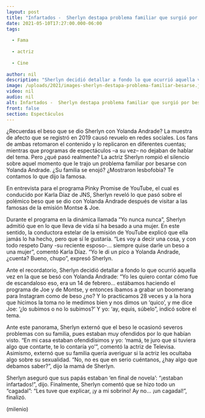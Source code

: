 ```yaml
---
layout: post
title: "Infartados -  Sherlyn destapa problema familiar que surgió por besarse en la boca con Yolanda Andrade"
date: 2021-05-10T17:27:00.000-06:00
tags:
  
  - Fama
  
  - actriz
  
  - Cine
  
author: nil
description: "Sherlyn decidió detallar a fondo lo que ocurrió aquella vez en la que se besó con Yolanda Andrade; su familia se desconcertó y se escandalizó. "
image: /uploads/2021/images-sherlyn-destapa-problema-familiar-besarse.jpg
video: nil
audio: nil
alt: Infartados -  Sherlyn destapa problema familiar que surgió por besarse en la boca con Yolanda Andrade
front: false
section: Espectáculos
---
```


¿Recuerdas el beso que se dio Sherlyn con Yolanda Andrade? La muestra de afecto que se registró en 2019 causó revuelo en redes sociales. Los fans de ambas retomaron el contenido y lo replicaron en diferentes cuentas; mientras que programas de espectáculos –a su vez– no dejaban de hablar del tema. Pero ¿qué pasó realmente? La actriz Sherlyn rompió el silencio sobre aquel momento que le trajo un problema familiar por besarse con Yolanda Andrade. ¿Su familia se enojó? ¿Mostraron lesbofobia? Te contamos lo que dijo la famosa. 

En entrevista para el programa Pinky Promise de YouTube, el cual es conducido por Karla Díaz de JNS, Sherlyn reveló lo que pasó sobre el polémico beso que se dio con Yolanda Andrade después de visitar a las famosas de la emisión Montse & Joe. 

Durante el programa en la dinámica llamada “Yo nunca nunca”, Sherlyn admitió que en lo que lleva de vida sí ha besado a una mujer. En este sentido, la conductora estelar de la emisión de YouTube explicó que ella jamás lo ha hecho, pero que sí le gustaría. “Les voy a decir una cosa, y con todo respeto Dany -su reciente esposo-… siempre quise darle un beso a una mujer”, comentó Karla Díaz. “Yo le di un pico a Yolanda Andrade, ¿cuenta? Bueno, chupo”, expresó Sherlyn. 

Ante el recordatorio, Sherlyn decidió detallar a fondo lo que ocurrió aquella vez en la que se besó con Yolanda Andrade: “Yo les quiero contar cómo fue de escandaloso eso, era un 14 de febrero… estábamos haciendo el programa de Joe y de Montse, y entonces íbamos a grabar un boomerang para Instagram como de beso ¿no? Y lo practicamos 28 veces y a la hora que hicimos la toma no le medimos bien y nos dimos un ‘quico’, y me dice Joe: ‘¿lo subimos o no lo subimos?’ Y yo: ‘ay, equis, súbelo”, indicó sobre el tema. 

Ante este panorama, Sherlyn externó que el beso le ocasionó severos problemas con su familia, pues estaban muy ofendidos por lo que habían visto. “En mi casa estaban ofendidísimos y yo: ‘mamá, te juro que si tuviera algo que contarte, te lo contaría yo’”, comentó la actriz de Televisa. Asimismo, externó que su familia quería averiguar si la actriz les ocultaba algo sobre su sexualidad. “No, no es que en serio cuéntanos, ¿hay algo que debamos saber?”, dijo la mamá de Sherlyn. 

Sherlyn aseguró que sus papás estaban ‘en final de novela’: “¡estaban infartados!”, dijo. Finalmente, Sherlyn comentó que se hizo todo un “cagadal”: “Les tuve que explicar, ¡y a mi sobrino! Ay no… ¡un cagadal!”, finalizó.

(milenio)